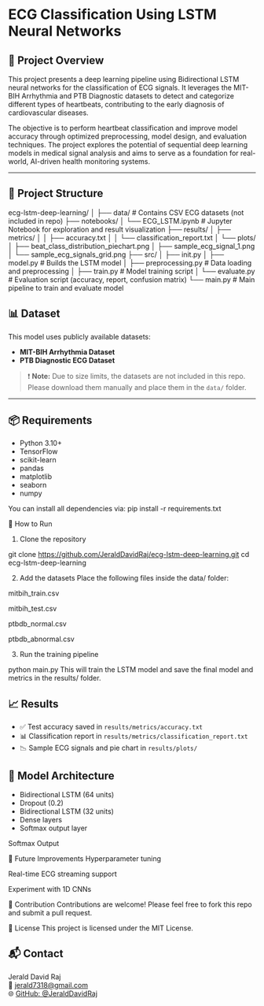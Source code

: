 # ECG Classification Using LSTM Neural Networks

## 🧠 Project Overview

This project presents a deep learning pipeline using Bidirectional LSTM neural networks for the classification of ECG signals. It leverages the MIT-BIH Arrhythmia and PTB Diagnostic datasets to detect and categorize different types of heartbeats, contributing to the early diagnosis of cardiovascular diseases.

The objective is to perform heartbeat classification and improve model accuracy through optimized preprocessing, model design, and evaluation techniques. The project explores the potential of sequential deep learning models in medical signal analysis and aims to serve as a foundation for real-world, AI-driven health monitoring systems.

---

## 📁 Project Structure

ecg-lstm-deep-learning/
│
├── data/ # Contains CSV ECG datasets (not included in repo)
├── notebooks/
│ └── ECG_LSTM.ipynb # Jupyter Notebook for exploration and result visualization
├── results/
│ ├── metrics/
│ │ ├── accuracy.txt
│ │ └── classification_report.txt
│ └── plots/
│ ├── beat_class_distribution_piechart.png
│ ├── sample_ecg_signal_1.png
│ └── sample_ecg_signals_grid.png
├── src/
│ ├── init.py
│ ├── model.py # Builds the LSTM model
│ ├── preprocessing.py # Data loading and preprocessing
│ ├── train.py # Model training script
│ └── evaluate.py # Evaluation script (accuracy, report, confusion matrix)
└── main.py # Main pipeline to train and evaluate model


## 📊 Dataset

This model uses publicly available datasets:

- **MIT-BIH Arrhythmia Dataset**
- **PTB Diagnostic ECG Dataset**

> ❗ **Note:** Due to size limits, the datasets are not included in this repo. Please download them manually and place them in the `data/` folder.

---

## 📦 Requirements

- Python 3.10+
- TensorFlow
- scikit-learn
- pandas
- matplotlib
- seaborn
- numpy

You can install all dependencies via:
pip install -r requirements.txt


🚀 How to Run
1. Clone the repository

git clone https://github.com/JeraldDavidRaj/ecg-lstm-deep-learning.git
cd ecg-lstm-deep-learning

2. Add the datasets
Place the following files inside the data/ folder:

mitbih_train.csv

mitbih_test.csv

ptbdb_normal.csv

ptbdb_abnormal.csv

3. Run the training pipeline

python main.py
This will train the LSTM model and save the final model and metrics in the results/ folder.

## 📈 Results

- ✅ Test accuracy saved in `results/metrics/accuracy.txt`
- 📊 Classification report in `results/metrics/classification_report.txt`
- 📉 Sample ECG signals and pie chart in `results/plots/`

## 🧠 Model Architecture

- Bidirectional LSTM (64 units)
- Dropout (0.2)
- Bidirectional LSTM (32 units)
- Dense layers
- Softmax output layer

Softmax Output

📌 Future Improvements
Hyperparameter tuning

Real-time ECG streaming support

Experiment with 1D CNNs

🤝 Contribution
Contributions are welcome! Please feel free to fork this repo and submit a pull request.

📜 License
This project is licensed under the MIT License.

## 📬 Contact

Jerald David Raj  
📧 [jerald7318@gmail.com](mailto:jerald7318@gmail.com)  
🌐 [GitHub: @JeraldDavidRaj](https://github.com/JeraldDavidRaj)







